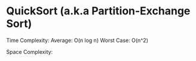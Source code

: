 # QuickSort (a.k.a Partition-Exchange Sort)

Time Complexity:
  Average: O(n log n)
  Worst Case: O(n^2)

Space Complexity:

```python

```
